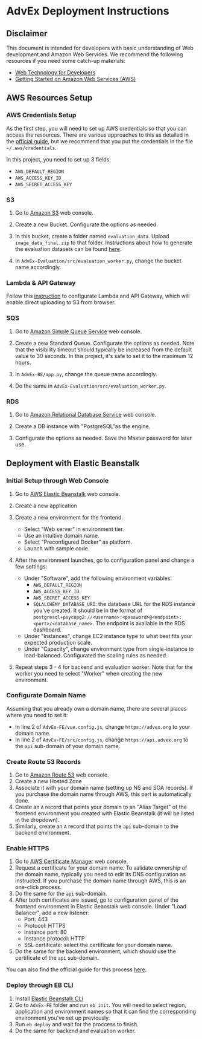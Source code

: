# AdvEx Deployment Instructions

## Disclaimer

This document is intended for developers with basic understanding of Web development and Amazon Web Services. We recommend the following resources if you need some catch-up materials:

- [Web Technology for Developers](https://developer.mozilla.org/en-US/docs/Web)
- [Getting Started on Amazon Web Services (AWS)](https://aws.amazon.com/getting-started/)

## AWS Resources Setup

### AWS Credentials Setup

As the first step, you will need to set up AWS credentials so that you can access the resources. There are various approaches to this as detailed in the [official guide](https://docs.aws.amazon.com/sdk-for-java/v1/developer-guide/setup-credentials.html), but we recommend that you put the credentials in the file `~/.aws/credentials`.

In this project, you need to set up 3 fields:

- `AWS_DEFAULT_REGION`
- `AWS_ACCESS_KEY_ID`
- `AWS_SECRET_ACCESS_KEY`

### S3

1. Go to [Amazon S3](https://aws.amazon.com/s3/) web console.

2. Create a new Bucket. Configurate the options as needed.

3. In this bucket, create a folder named `evaluation_data`. Upload `image_data_final.zip` to that folder. Instructions about how to generate the evaluation datasets can be found [here](https://github.com/ShangwuYao/AdvEx_Evaluation/blob/master/src/README.md).

4. In `AdvEx-Evaluation/src/evaluation_worker.py`, change the bucket name accordingly.

### Lambda & API Gateway

Follow this [instruction](https://github.com/dnc1994/AdvEx-FE/blob/master/docs/dropzone.md) to configurate Lambda and API Gateway, which will enable direct uploading to S3 from browser.

### SQS

1. Go to [Amazon Simple Queue Service](https://aws.amazon.com/sqs/) web console.

2. Create a new Standard Queue. Configurate the options as needed. Note that the visibility timeout should typically be increased from the default value to 30 seconds. In this project, it's safe to set it to the maximum 12 hours.

3. In `AdvEx-BE/app.py`, change the queue name accordingly.

4. Do the same in `AdvEx-Evaluation/src/evaluation_worker.py`.

### RDS

1. Go to [Amazon Relational Database Service](https://aws.amazon.com/rds) web console.

2. Create a DB instance with "PostgreSQL"as the engine.

3. Configurate the options as needed. Save the Master password for later use.

## Deployment with Elastic Beanstalk

### Initial Setup through Web Console

1. Go to [AWS Elastic Beanstalk](https://aws.amazon.com/elasticbeanstalk/) web console.

2. Create a new application

3. Create a new environment for the frontend.

    - Select "Web server" in environment tier.
    - Use an intuitive domain name.
    - Select "Preconfigured Docker" as platform.
    - Launch with sample code.

4. After the environment launches, go to configuration panel and change a few settings:

    - Under "Software", add the following environment variables:
        - `AWS_DEFAULT_REGION`
        - `AWS_ACCESS_KEY_ID`
        - `AWS_SECRET_ACCESS_KEY`
        - `SQLALCHEMY_DATABASE_URI`: the database URL for the RDS instance you've created. It should be in the format of `postgresql+psycopg2://<username>:<password>@<endpoint>:<port>/<database_name>`. The endpoint is available in the RDS dashboard.
    - Under "Instances", change EC2 instance type to what best fits your expected production scale.
    - Under "Capacity", change environment type from single-instance to load-balanced. Configurated the scaling rules as needed.

5. Repeat steps 3 - 4 for backend and evaluation worker. Note that for the worker you need to select "Worker" when creating the new environment.

### Configurate Domain Name

Assuming that you already own a domain name, there are several places where you need to set it:

- In line 2 of `AdvEx-FE/vue.config.js`, change `https://advex.org` to your domain name.
- In line 2 of `AdvEx-FE/src/config.js`, change `https://api.advex.org` to the `api` sub-domain of your domain name.

### Create Route 53 Records

1. Go to [Amazon Route 53](https://aws.amazon.com/route53/) web console.
2. Create a new Hosted Zone
3. Associate it with your domain name (setting up NS and SOA records). If you purchase the domain name through AWS, this part is automatically done.
4. Create an `A` record that points your domain to an "Alias Target" of the frontend environment you created with Elastic Beanstalk (it will be listed in the dropdown).
5. Similarly, create an `A` record that points the `api` sub-domain to the backend environment. 

### Enable HTTPS

1. Go to [AWS Certificate Manager](https://aws.amazon.com/certificate-manager/) web console.
2. Request a certificate for your domain name. To validate ownership of the domain name, typically you need to edit its DNS configuration as instructed. If you purchase the domain name through AWS, this is an one-click process.
3. Do the same for the `api` sub-domain.
4. After both certificates are issued, go to configuration panel of the frontend environment in Elastic Beanstalk web console. Under "Load Balancer", add a new listener:
    - Port: 443
    - Protocol: HTTPS
    - Instance port: 80
    - Instance protocol: HTTP
    - SSL certificate: select the certificate for your domain name.
5. Do the same for the backend environment, which should use the certificate of the `api` sub-domain.

You can also find the official guide for this process [here](https://docs.aws.amazon.com/elasticbeanstalk/latest/dg/configuring-https-elb.html).

### Deploy through EB CLI

1. Install [Elastic Beanstalk CLI](https://docs.aws.amazon.com/elasticbeanstalk/latest/dg/eb-cli3.html)
1. Go to `AdvEx-FE` folder and run `eb init`. You will need to select region, application and environment names so that it can find the corresponding environment you've set up previously.
2. Run `eb deploy` and wait for the proccess to finish.
3. Do the same for backend and evaluation worker.
